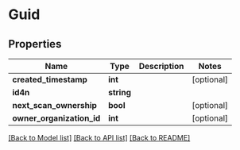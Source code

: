 # Guid

## Properties
Name | Type | Description | Notes
------------ | ------------- | ------------- | -------------
**created_timestamp** | **int** |  | [optional] 
**id4n** | **string** |  | 
**next_scan_ownership** | **bool** |  | [optional] 
**owner_organization_id** | **int** |  | [optional] 

[[Back to Model list]](../README.md#documentation-for-models) [[Back to API list]](../README.md#documentation-for-api-endpoints) [[Back to README]](../README.md)


